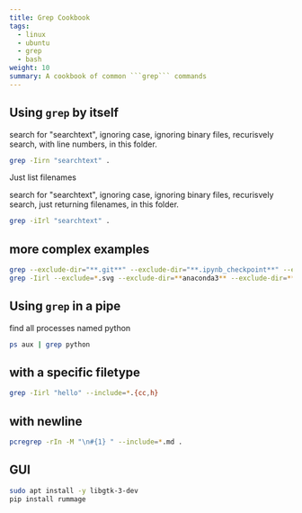 ```yaml
---
title: Grep Cookbook
tags:
  - linux
  - ubuntu
  - grep
  - bash
weight: 10
summary: A cookbook of common ```grep``` commands
---  
```


## Using ```grep``` by itself

search for "searchtext", ignoring case, ignoring binary files, recurisvely search, with line numbers, in this folder.

```bash
grep -Iirn "searchtext" .
```

Just list filenames

search for "searchtext", ignoring case, ignoring binary files, recurisvely search, just returning filenames, in this folder.

```bash
grep -iIrl "searchtext" .
```

## more complex examples

```bash
grep --exclude-dir="**.git**" --exclude-dir="**.ipynb_checkpoint**" --exclude="*.png" --exclude="*.svg" -iIrn "searchtext" .
grep -Iirl --exclude=*.svg --exclude-dir=**anaconda3** --exclude-dir=**Trash** tmux ~/
```

## Using ```grep``` in a pipe

find all processes named python

```bash
ps aux | grep python
```

## with a specific filetype

```bash
grep -Iirl "hello" --include=*.{cc,h} 
```

## with newline

```bash
pcregrep -rIn -M "\n#{1} " --include=*.md .
```

## GUI

```bash
sudo apt install -y libgtk-3-dev
pip install rummage
```
